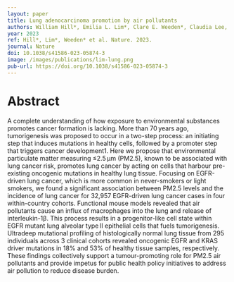 ```yaml
---
layout: paper
title: Lung adenocarcinoma promotion by air pollutants
authors: William Hill*, Emilia L. Lim*, Clare E. Weeden*, Claudia Lee, Marcellus Augustine, Kezhong Chen, Feng-Che Kuan, Fabio Marongiu, Edward J. Evans, David A. Moore, Felipe S. Rodrigues, Oriol Pich, Bjorn Bakker, Hongui Cha, Renelle Myers, Febe van Maldegem, Jesse Boumelha, Selvaraju Veeriah, Andrew Rowan, Cristina Naceur-Lombardelli, Takahiro Karasaki, Monica Sivakumar, Swapnanil De, Deborah R. Caswell, Ai Nagano, James R. M. Black, Carlos Martínez-Ruiz, Min Hyung Ryu, Ryan D. Huff, Shijia Li, Marie-Julie Favé, Alastair Magness, Alejandro Suárez-Bonnet, Simon L. Priestnall, Margreet Lüchtenborg, Katrina Lavelle, Joanna Pethick, Steven Hardy, Fiona E. McRonald, Meng-Hung Lin, Clara I. Troccoli, Moumita Ghosh, York E. Miller, Daniel T. Merrick, Robert L. Keith, Maise Al Bakir, Chris Bailey, Mark S. Hill, Lao H. Saal, Yilun Chen, Anthony M. George, Christopher Abbosh, Nnennaya Kanu, Se-Hoon Lee, Nicholas McGranahan, Christine D. Berg, Peter Sasieni, Richard Houlston, Clare Turnbull, Stephen Lam, Philip Awadalla, Eva Grönroos, Julian Downward, Tyler Jacks, Christopher Carlsten, Ilaria Malanchi, Allan Hackshaw, Kevin Litchfield, James DeGregori, Mariam Jamal-Hanjani, Charles Swanton. 
year: 2023
ref: Hill*, Lim*, Weeden* et al. Nature. 2023.
journal: Nature
doi: 10.1038/s41586-023-05874-3
image: /images/publications/lim-lung.png
pub-url: https://doi.org/10.1038/s41586-023-05874-3
---
```


# Abstract

A complete understanding of how exposure to environmental substances promotes cancer formation is lacking. More than 70 years ago, tumorigenesis was proposed to occur in a two-step process: an initiating step that induces mutations in healthy cells, followed by a promoter step that triggers cancer development1. Here we propose that environmental particulate matter measuring ≤2.5 μm (PM2.5), known to be associated with lung cancer risk, promotes lung cancer by acting on cells that harbour pre-existing oncogenic mutations in healthy lung tissue. Focusing on EGFR-driven lung cancer, which is more common in never-smokers or light smokers, we found a significant association between PM2.5 levels and the incidence of lung cancer for 32,957 EGFR-driven lung cancer cases in four within-country cohorts. Functional mouse models revealed that air pollutants cause an influx of macrophages into the lung and release of interleukin-1β. This process results in a progenitor-like cell state within EGFR mutant lung alveolar type II epithelial cells that fuels tumorigenesis. Ultradeep mutational profiling of histologically normal lung tissue from 295 individuals across 3 clinical cohorts revealed oncogenic EGFR and KRAS driver mutations in 18% and 53% of healthy tissue samples, respectively. These findings collectively support a tumour-promoting role for  PM2.5 air pollutants  and provide impetus for public health policy initiatives to address air pollution to reduce disease burden.